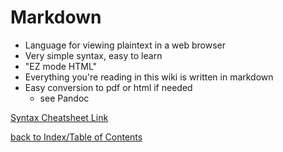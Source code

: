 # Markdown

- Language for viewing plaintext in a web browser
- Very simple syntax, easy to learn
- "EZ mode HTML"
- Everything you're reading in this wiki is written in markdown
- Easy conversion to pdf or html if needed
    + see Pandoc

[Syntax Cheatsheet Link](mdCheatsheet.md)

[back to Index/Table of Contents](index.md)
